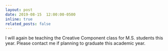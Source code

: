 ```yaml
---
layout: post
date: 2019-08-15  12:00:00-0500
inline: true
related_posts: false
---
```

I will again be teaching the Creative Component class for M.S. students this year. Please contact me if planning to graduate this academic year.

